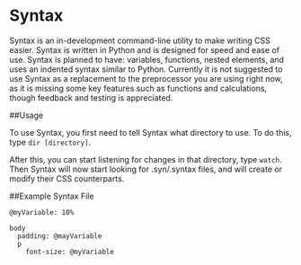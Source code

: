 # Syntax

Syntax is an in-development command-line utility to make writing CSS easier. Syntax is written in Python and is designed for speed and ease of use. Syntax is planned to have: variables, functions, nested elements, and uses an indented syntax similar to Python. Currently it is not suggested to use Syntax as a replacement to the preprocessor you are using right now, as it is missing some key features such as functions and calculations, though feedback and testing is appreciated.


##Usage

To use Syntax, you first need to tell Syntax what directory to use. To do this, type `dir [directory]`.

After this, you can start listening for changes in that directory, type `watch`. Then Syntax will now start looking for .syn/.syntax files, and will create or modify their CSS counterparts.


##Example Syntax File

```
@myVariable: 10%

body
  padding: @mayVariable
  p
    font-size: @myVariable
```
